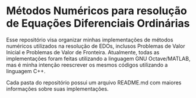 # Métodos Numéricos para resolução de Equações Diferenciais Ordinárias

Esse repositório visa organizar minhas implementações de métodos numéricos utilizados na resolução de EDOs, inclusos Problemas de Valor Inicial e Problemas de Valor de Fronteira. Atualmente, todas as implementações foram feitas utilizando a linguagem GNU Octave/MATLAB, mas é minha intenção reescrever os mesmos códigos utilizando a linguagem C++.

Cada pasta do repositório possui um arquivo README.md com maiores informações sobre suas implementações.
